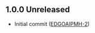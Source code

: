## 1.0.0 Unreleased
 * Initial commit ([EDGOAIPMH-2](https://issues.folio.org/projects/EDGOAIPMH/issues/EDGOAIPMH-2))
